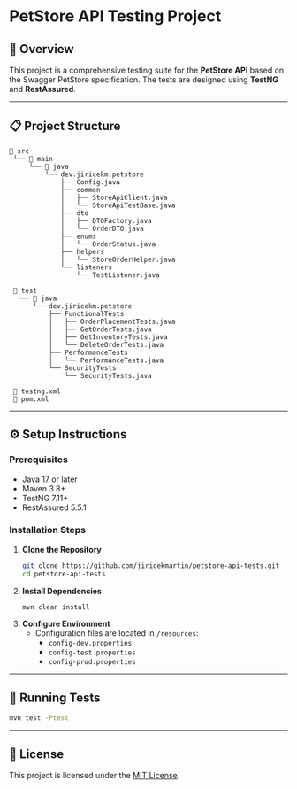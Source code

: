 # PetStore API Testing Project

## 🚀 Overview

This project is a comprehensive testing suite for the **PetStore API** based on the Swagger PetStore specification. The tests are designed using **TestNG** and **RestAssured**.

---

## 📋 Project Structure

```
📂 src
 └── 📂 main
     └── 📂 java
         └── dev.jiricekm.petstore
             ├── Config.java
             ├── common
             │   ├── StoreApiClient.java
             │   └── StoreApiTestBase.java
             ├── dto
             │   ├── DTOFactory.java
             │   └── OrderDTO.java
             ├── enums
             │   └── OrderStatus.java
             ├── helpers
             │   └── StoreOrderHelper.java
             └── listeners
                 └── TestListener.java

 📂 test
  └── 📂 java
      └── dev.jiricekm.petstore
          ├── FunctionalTests
          │   ├── OrderPlacementTests.java
          │   ├── GetOrderTests.java
          │   ├── GetInventoryTests.java
          │   └── DeleteOrderTests.java
          ├── PerformanceTests
          │   └── PerformanceTests.java
          └── SecurityTests
              └── SecurityTests.java

 📄 testng.xml
 📄 pom.xml
```

---

## ⚙️ Setup Instructions

### Prerequisites

- Java 17 or later
- Maven 3.8+
- TestNG 7.11+
- RestAssured 5.5.1

### Installation Steps

1. **Clone the Repository**
   ```bash
   git clone https://github.com/jiricekmartin/petstore-api-tests.git
   cd petstore-api-tests
   ```
2. **Install Dependencies**
   ```bash
   mvn clean install
   ```
3. **Configure Environment**
    - Configuration files are located in `/resources`:
        - `config-dev.properties`
        - `config-test.properties`
        - `config-prod.properties`

---

## 🧪 Running Tests

```bash
mvn test -Ptest
```
---

## 📜 License

This project is licensed under the [MIT License](LICENSE).

